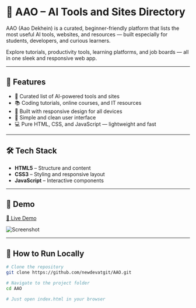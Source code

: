 # 🤖 AAO – AI Tools and Sites Directory

AAO (Aao Dekhein) is a curated, beginner-friendly platform that lists the most useful AI tools, websites, and resources — built especially for students, developers, and curious learners.

Explore tutorials, productivity tools, learning platforms, and job boards — all in one sleek and responsive web app.

---

## 📌 Features

- 🧠 Curated list of AI-powered tools and sites
- 📚 Coding tutorials, online courses, and IT resources
- 🎯 Built with responsive design for all devices
- 🔎 Simple and clean user interface
- 💻 Pure HTML, CSS, and JavaScript — lightweight and fast

---

## 🛠️ Tech Stack

- **HTML5** – Structure and content
- **CSS3** – Styling and responsive layout
- **JavaScript** – Interactive components

---

## 🎥 Demo

[🔗 Live Demo](https://newdevatgit.github.io/AAO/coding.html)

![Screenshot](./assets/demo.png)

---

## 🚀 How to Run Locally

```bash
# Clone the repository
git clone https://github.com/newdevatgit/AAO.git

# Navigate to the project folder
cd AAO

# Just open index.html in your browser
